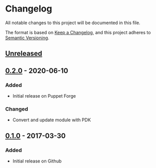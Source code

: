 # Changelog

All notable changes to this project will be documented in this file.

The format is based on [Keep a Changelog](https://keepachangelog.com/en/1.0.0/),
and this project adheres to [Semantic Versioning](https://semver.org/spec/v2.0.0.html).

## [Unreleased]

## [0.2.0] - 2020-06-10

### Added

- Initial release on Puppet Forge

### Changed

- Convert and update module with PDK

## [0.1.0] - 2017-03-30

### Added

- Initial release on Github

[Unreleased]: https://github.com/ssm/ssm-ipsec/compare/v0.2.0...HEAD
[0.2.0]: https://github.com/ssm/ssm-ipsec/compare/v0.1.0...v0.2.0
[0.1.0]: https://github.com/ssm/ssm-ipsec/releases/tag/v0.1.0
